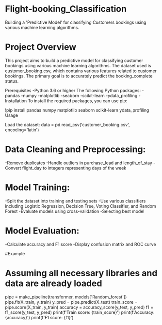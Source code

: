 # Flight-booking_Classification
Building a 'Predictive Model' for classifying Customers bookings using various machine learning algorithms.

# Project Overview
This project aims to build a predictive model for classifying customer bookings using various machine learning algorithms. The dataset used is customer_booking.csv, which contains various features related to customer bookings. The primary goal is to accurately predict the booking_complete status.

Prerequisites
-Python 3.6 or higher
The following Python packages:
-pandas
-numpy
-matplotlib
-seaborn
-scikit-learn
-ydata_profiling
-Installation
To install the required packages, you can use pip:

!pip install pandas numpy matplotlib seaborn scikit-learn ydata_profiling
Usage

Load the dataset:
data = pd.read_csv('customer_booking.csv', encoding='latin')

# Data Cleaning and Preprocessing:

-Remove duplicates
-Handle outliers in purchase_lead and length_of_stay
-Convert flight_day to integers representing days of the week

# Model Training:

-Split the dataset into training and testing sets
-Use various classifiers including Logistic Regression, Decision Tree, Voting Classifier, and Random Forest
-Evaluate models using cross-validation
-Selecting best model

# Model Evaluation:

-Calculate accuracy and F1 score
-Display confusion matrix and ROC curve

#Example

# Assuming all necessary libraries and data are already loaded
pipe = make_pipeline(transformer, models['Random_forest'])
pipe.fit(X_train, y_train)
y_pred = pipe.predict(X_test)
train_score = pipe.score(X_train, y_train)
accuracy = accuracy_score(y_test, y_pred)
f1 = f1_score(y_test, y_pred)
print(f'Train score: {train_score}')
print(f'Accuracy: {accuracy}')
print(f'F1 score: {f1}')
